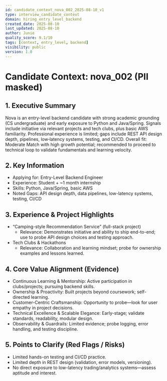 ```yaml
---
id: candidate_context_nova_002_2025-08-10_v1
type: interview_candidate_context
domain: hiring_entry_level_backend
created_date: 2025-08-10
last_updated: 2025-08-10
author: Junie
quality_score: 9.1/10
tags: [context, entry_level, backend]
visibility: public
version: 1.0
---
```


# Candidate Context: nova_002 (PII masked)

## 1. Executive Summary
Nova is an entry-level backend candidate with strong academic grounding (CS undergraduate) and early exposure to Python and Java/Spring. Signals include initiative via relevant projects and tech clubs, plus basic AWS familiarity. Professional experience is limited; gaps include REST API design depth, pipelines, low‑latency systems, testing, and CI/CD. Overall fit: Moderate Match with high growth potential; recommended to proceed to technical loop to validate fundamentals and learning velocity.

## 2. Key Information
- Applying for: Entry-Level Backend Engineer
- Experience: Student + ~1 month internship
- Skills: Python, Java/Spring, basic AWS
- Noted Gaps: API design depth, data pipelines, low-latency systems, testing, CI/CD

## 3. Experience & Project Highlights
- “Camping-style Recommendation Service” (full-stack project)
  - Relevance: Demonstrates initiative and ability to ship end-to-end; use to probe API design choices and testing approach.
- Tech Clubs & Hackathons
  - Relevance: Collaboration and learning mindset; probe for ownership examples and lessons learned.

## 4. Core Value Alignment (Evidence)
- Continuous Learning & Mentorship: Active participation in clubs/projects; pursuing backend skills.
- Ownership & Proactivity: Built projects beyond coursework; self-directed learning.
- Customer-Centric Craftsmanship: Opportunity to probe—look for user empathy in project decisions.
- Technical Excellence & Scalable Elegance: Early-stage; validate standards, readability, modular design.
- Observability & Guardrails: Limited evidence; probe logging, error handling, and testing discipline.

## 5. Points to Clarify (Red Flags / Risks)
- Limited hands-on testing and CI/CD practice.
- Limited depth in REST design (validation, error models, versioning).
- No direct exposure to low-latency trading/analytics systems—assess aptitude and interest.

